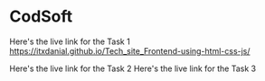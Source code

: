 # CodSoft
Here's the live link for the Task 1
https://itxdanial.github.io/Tech_site_Frontend-using-html-css-js/

Here's the live link for the Task 2
Here's the live link for the Task 3
